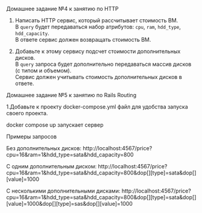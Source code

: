  Домашнее задание №4 к занятию по HTTP

 1. Написать HTTP сервис, который рассчитывает стоимость ВМ. \
В `query` будет передаваться набор атрибутов: `cpu`, `ram`, `hdd_type`, `hdd_capacity`. \
В ответе сервис должен возвращать стоимость ВМ. 



2. Добавьте к этому сервису подсчет стоимости дополнительных дисков. \
В `query` запроса будет дополнительно передаваться массив дисков (с типом и объемом). \
Сервис должен учитывать стоимость дополнительных дисков в ответе.


Домашнее задание №5 к занятию по Rails Routing

1.Добавьте к проекту docker-compose.yml файл для удобства запуска своего проекта.


docker compose up запускает сервер 

Примеры запросов

Без дополнительных дисков:
http://localhost:4567/price?cpu=16&ram=1&hdd_type=sata&hdd_capacity=800

С одним дополнительным диском:
http://localhost:4567/price?cpu=16&ram=1&hdd_type=sata&hdd_capacity=800&dop[][type]=sata&dop[][value]=1000

С несколькими дополнительными дисками:
http://localhost:4567/price?cpu=16&ram=1&hdd_type=sata&hdd_capacity=800&dop[][type]=sata&dop[][value]=1000&dop[][type]=sas&dop[][value]=1000
